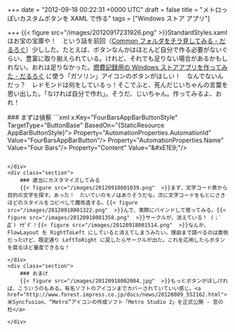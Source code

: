 
+++
date = "2012-09-18 00:22:31 +0000 UTC"
draft = false
title = "メトロっぽいカスタムボタンを XAML で作る"
tags = ["Windows ストア アプリ"]

+++
{{< figure src="/images/20120917231926.png"  >}}StandardStyles.xaml はお宝の宝庫や！　という話を前回（<a href="https://blog.daruyanagi.jp/entry/2012/09/17/235654">Common フォルダをチラ見してみる - だるろぐ</a>）少しした。たとえば、ボタンなんかはほとんど自分で作る必要がないぐらい、豊富に取り揃えられている。けれど、それでも足りない場合があるかもしれない。おれは足りなかった。<a href="https://blog.daruyanagi.jp/entry/2012/09/17/222920">燃費記録用の Windows ストアアプリを作ってみた - だるろぐ</a> に使う「ガソリン」アイコンのボタンがほしい！　なんでないんだっ？　レドモンドは何をしているっ！そこでふと、死んだじいちゃんの言葉を思い出した。「なければ自分で作れ」。そうだ、じいちゃん。作ってみるよ、おれ！

<div class="section">
    ### まずは偵察
    ```xml
x:Key="FourBarsAppBarButtonStyle"
       TargetType="ButtonBase"
       BasedOn="{StaticResource AppBarButtonStyle}">
    Property="AutomationProperties.AutomationId"
            Value="FourBarsAppBarButton"/>
    Property="AutomationProperties.Name"
            Value="Four Bars"/>
    Property="Content" Value="&amp;#xE1E9;"/>


```これは StandardStyles.xaml で定義されている「バリ4」アイコンのソース。AppBarButtonStyle を継承していて、AutomationProperties.AutomationId、AutomationProperties.Name、Content の3つのプロパティを書き換えているのがわかる。ちなみに、AppBarButtonStyle のコードは読む気が起きなかった。たぶん、Content を丸で囲って、下にテキストを追加する、みたいなことをやっているのだろう。知らんけど。Content は文字の実態参照（っていうんだっけ？）で、AppBarButtonStyle はそれを Segoe UI Symbol で描画しているらしい。へぇ、あのアイコンの絵って、全部フォントだったんだ。AutomationProperties はアイコンの下にでてくるテキストに関係があるみたい。試しに空にしてみたらテキストが消えた。これでだいたい偵察が済んだ。簡単にカスタマイズできそうだ。

</div>
<div class="section">
    ### 適当にカスタマイズしてみる
    {{< figure src="/images/20120918001039.png"  >}}まず、文字コード表から目的の文字を探す。あった！　たいていのモノはありそうだな。次に文字コードをもとにさきほどのスタイルをコピペして魔改造する。{{< figure src="/images/20120918001322.png"  >}}んで、実際にバインドして使ってみる。{{< figure src="/images/20120918001358.png"  >}}サークルが、消えている！ (；ﾟДﾟ) ﾅｾﾞﾀﾞ！{{< figure src="/images/20120918001514.png"  >}}なんか、FlowLayout を RightToLeft にしていると消えてしまうみたい。理由まで調べるのは面倒だったけど、既定通り LeftToRight に戻したらサークルが出た。これを応用したらボタンを腐るほど量産できるな！

</div>
<div class="section">
    ### おまけ
    {{< figure src="/images/20120918002004.jpg"  >}}もっとボタンがほしければ、こういうのもある。有名ソフトのアイコンまでカバーされていていい感じ。<a href="http://www.forest.impress.co.jp/docs/news/20120809_552162.html">米Syncfusion、“Metro”アイコンの作成ソフト「Metro Studio 2」を正式公開 - 窓の杜</a>

</div>

